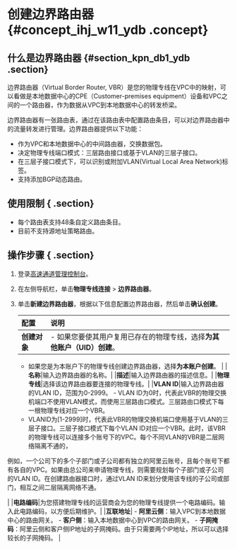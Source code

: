 # 创建边界路由器 {#concept_ihj_w11_ydb .concept}

## 什么是边界路由器 {#section_kpn_db1_ydb .section}

边界路由器（Virtual Border Router, VBR）是您的物理专线在VPC中的映射，可以看做是本地数据中心的CPE（Customer-premises equipment）设备和VPC之间的一个路由器，作为数据从VPC到本地数据中心的转发桥梁。

边界路由器有一张路由表，通过在该路由表中配置路由条目，可以对边界路由器中的流量转发进行管理。边界路由器提供以下功能：

-   作为VPC和本地数据中心的中间路由器，交换数据包。
-   决定物理专线端口模式：三层路由接口或基于VLAN的三层子接口。
-   在三层子接口模式下，可以识别或附加VLAN\(Virtual Local Area Network\)标签。
-   支持添加BGP动态路由。

## 使用限制 { .section}

-   每个路由表支持48条自定义路由条目。
-   目前不支持源地址策略路由。

## 操作步骤 { .section}

1.  登录[高速通道管理控制台](https://vpc.console.aliyun.com/expressConnect#/connection/cn-hangzhou/list)。
2.  在左侧导航栏，单击**物理专线连接** \> **边界路由器**。
3.  单击**新建边界路由器**，根据以下信息配置边界路由器，然后单击**确认创建**。

    |配置|说明|
    |:-|:-|
    |**创建对象**|     -   如果您要使其用户复用已存在的物理专线，选择**为其他账户（UID）创建**。
    -   如果您是为本账户下的物理专线创建边界路由器，选择**为本账户创建**。
 |
    |**名称**|输入边界路由器的名称。|
    |**描述**|输入边界路由器的描述信息。|
    |**物理专线**|选择该边界路由器要连接的物理专线。|
    |**VLAN ID**|输入边界路由器的VLAN ID，范围为0-2999。    -   VLAN ID为0时，代表此VBR的物理交换机端口不使用VLAN模式，而使用三层路由口模式。三层路由口模式下每一根物理专线对应一个VBR。
    -   VLANID为\[1-2999\]时，代表此VBR的物理交换机端口使用基于VLAN的三层子接口。三层子接口模式下每个VLAN ID对应一个VBR。此时，该VBR的物理专线可以连接多个账号下的VPC。每个不同VLAN的VBR是二层网络隔离不通的，

例如，一个公司下的多个子部门或子公司都有独立的阿里云账号，且每个账号下都有各自的VPC。如果由总公司来申请物理专线，则需要规划每个子部门或子公司的VLAN ID。在创建路由器接口时，通过VLAN ID来划分使用该专线的子公司或部门，相互之间二层隔离网络不通。

|
    |**电路编码**|为您搭建物理专线的运营商会为您的物理专线提供一个电路编码。输入此电路编码，以方便后期维护。|
    |**互联地址**|     -   **阿里云侧**：输入VPC到本地数据中心的路由网关。
    -   **客户侧**：输入本地数据中心到VPC的路由网关。
    -   **子网掩码**：阿里云侧和客户侧IP地址的子网掩码。由于只需要两个IP地址，所以可以选择较长的子网掩码。
 |


